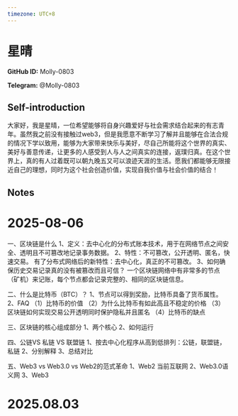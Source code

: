 ```yaml
---
timezone: UTC+8
---
```


# 星晴

**GitHub ID:** Molly-0803

**Telegram:** @Molly-0803

## Self-introduction

大家好，我是星晴，一位希望能够将自身兴趣爱好与社会需求结合起来的有志青年。虽然我之前没有接触过web3，但是我愿意不断学习了解并且能够在合法合规的情况下学以致用，能够为大家带来快乐与美好，尽自己所能将这个世界的真实、美好与善意传递，让更多的人感受到人与人之间真实的连接，返璞归真。在这个世界上，真的有人过着既可以朝九晚五又可以浪迹天涯的生活。愿我们都能够无限接近自己的理想，同时为这个社会创造价值，实现自我价值与社会价值的结合！

## Notes

<!-- Content_START -->
# 2025-08-06

一、区块链是什么
1、定义：去中心化的分布式账本技术，用于在网络节点之间安全、透明且不可篡改地记录事务数据。
2、特性：不可篡改，公开透明、匿名，快速交易。
有了分布式网络后的新特性：去中心化，真正的不可篡改。
3、如何确保历史交易记录真的没有被篡改而且可信？
一个区块链网络中有非常多的节点（矿机）来记账，每个节点都会记录完整的、相同的区块链信息。

二、什么是比特币（BTC）？
1、节点可以得到奖励，比特币具备了货币属性。
2、FAQ
（1）比特币的价值
（2）为什么比特币有如此高且不稳定的价格
（3）区块链如何实现交易公开透明同时保护隐私并且匿名
（4）比特币的缺点

三、区块链的核心组成部分
1、两个核心
2、如何运行

四、公链VS 私链 VS 联盟链
1、按去中心化程序从高到低排列：公链，联盟链，私链
2、分别解释
3、总结对比

五、Web3 vs Web3.0 vs Web2的范式革命
1、Web2 当前互联网
2、Web3.0语义网
3、Web3


# 2025.08.03


<!-- Content_END -->
